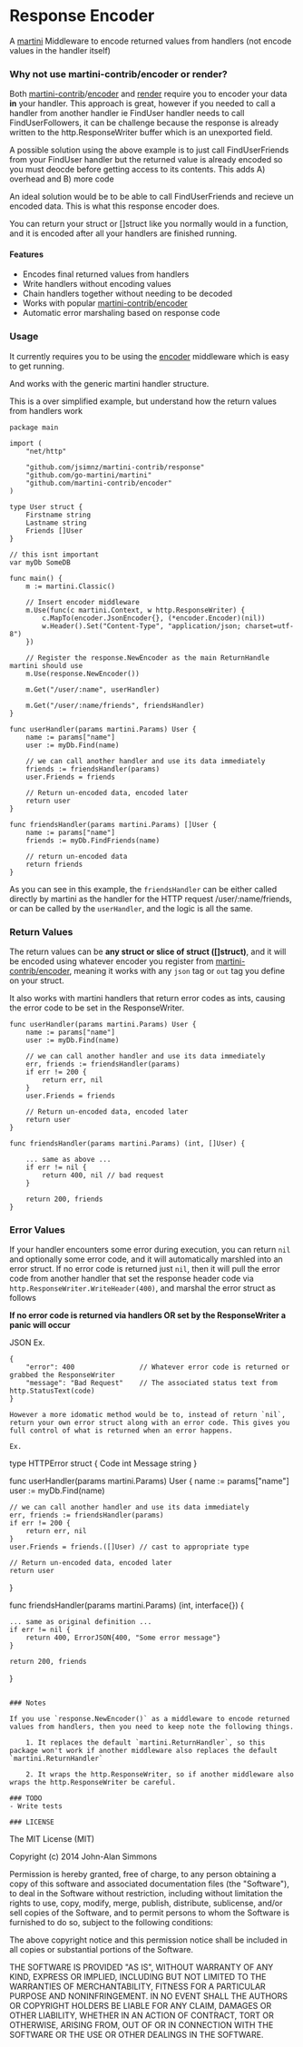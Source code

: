 # Response Encoder

A [martini](http://github.com/go-martini/martini) Middleware to encode returned values from handlers (not encode values in the handler itself)

### Why not use martini-contrib/encoder or render?

Both [martini-contrib](http://github.com/martini-contrib)/[encoder](http://github.com/martini-contrib/encoder) and [render](http://github.com/martini-contrib/render) require you to encoder your data **in**  your handler. This approach is great, however if you needed to call a handler from another handler ie FindUser handler needs to call FindUserFollowers, it can be challenge because the response is already written to the http.ResponseWriter buffer which is an unexported field.

A possible solution using the above example is to just call FindUserFriends from your FindUser handler but the returned value is already encoded so you must deocde before getting access to its contents. This adds A) overhead and B) more code

An ideal solution would be to be able to call FindUserFriends and recieve un encoded data. This is what this response encoder does.

You can return your struct or []struct like you normally would in a function, and it is encoded after all your handlers are finished running.

#### Features
- Encodes final returned values from handlers
- Write handlers without encoding values
- Chain handlers together without needing to be decoded
- Works with popular [martini-contrib/encoder](http://github.com/martini-contrib/encoder)
- Automatic error marshaling based on response code

### Usage

It currently requires you to be using the [encoder](http://github.com/martini-contrib/encoder) middleware which is easy to get running.

And works with the generic martini handler structure.

This is a over simplified example, but understand how the return values from handlers work

```
package main

import (
	"net/http"

	"github.com/jsimnz/martini-contrib/response"
	"github.com/go-martini/martini"
	"github.com/martini-contrib/encoder"
)

type User struct {
	Firstname string
	Lastname string
	Friends []User
}

// this isnt important
var myDb SomeDB

func main() {
	m := martini.Classic()

	// Insert encoder middleware
	m.Use(func(c martini.Context, w http.ResponseWriter) {
        c.MapTo(encoder.JsonEncoder{}, (*encoder.Encoder)(nil))
        w.Header().Set("Content-Type", "application/json; charset=utf-8")
    })

    // Register the response.NewEncoder as the main ReturnHandle martini should use
    m.Use(response.NewEncoder())

    m.Get("/user/:name", userHandler)

    m.Get("/user/:name/friends", friendsHandler)
}

func userHandler(params martini.Params) User {
	name := params["name"]
	user := myDb.Find(name)

	// we can call another handler and use its data immediately
	friends := friendsHandler(params)
	user.Friends = friends

	// Return un-encoded data, encoded later 
	return user
}

func friendsHandler(params martini.Params) []User {
	name := params["name"]
	friends := myDb.FindFriends(name)

	// return un-encoded data
	return friends
}
```

As you can see in this example, the `friendsHandler` can be either called directly by martini as the handler for the HTTP request /user/:name/friends, or can be called by the `userHandler`, and the logic is all the same.

### Return Values

The return values can be **any struct or slice of struct ([]struct)**, and it will be encoded using whatever encoder you register from [martini-contrib/encoder](http://github.com/martini-contrib/encoder), meaning it works with any `json` tag or `out` tag you define on your struct.

It also works with martini handlers that return error codes as ints, causing the error code to be set in the ResponseWriter. 

```
func userHandler(params martini.Params) User {
	name := params["name"]
	user := myDb.Find(name)

	// we can call another handler and use its data immediately
	err, friends := friendsHandler(params)
	if err != 200 {
		return err, nil
	}
	user.Friends = friends

	// Return un-encoded data, encoded later 
	return user
}

func friendsHandler(params martini.Params) (int, []User) {
	
	... same as above ...
	if err != nil {
		return 400, nil // bad request
	}

	return 200, friends
}
```

### Error Values

If your handler encounters some error during execution, you can return `nil` and optionally some error code, and it will automatically marshled into an error struct. If no error code is returned just `nil`, then it will pull the error code from another handler that set the response header code via `http.ResponseWriter.WriteHeader(400)`, and marshal the error struct as follows

**If no error code is returned via handlers OR set by the ResponseWriter a panic will occur**

JSON Ex.
```
{
	"error": 400				// Whatever error code is returned or grabbed the ResponseWriter
	"message": "Bad Request"	// The associated status text from http.StatusText(code)
}

However a more idomatic method would be to, instead of return `nil`, return your own error struct along with an error code. This gives you full control of what is returned when an error happens.

Ex.
```
type HTTPError struct {
	Code int
	Message string
}

func userHandler(params martini.Params) User {
	name := params["name"]
	user := myDb.Find(name)

	// we can call another handler and use its data immediately
	err, friends := friendsHandler(params)
	if err != 200 {
		return err, nil
	}
	user.Friends = friends.([]User) // cast to appropriate type

	// Return un-encoded data, encoded later 
	return user
}

func friendsHandler(params martini.Params) (int, interface{}) {
	
	... same as original definition ...
	if err != nil {
		return 400, ErrorJSON{400, "Some error message"}
	}

	return 200, friends
}
```

### Notes

If you use `response.NewEncoder()` as a middleware to encode returned values from handlers, then you need to keep note the following things.

	1. It replaces the default `martini.ReturnHandler`, so this package won't work if another middleware also replaces the default `martini.ReturnHandler`

	2. It wraps the http.ResponseWriter, so if another middleware also wraps the http.ResponseWriter be careful.

### TODO
- Write tests

### LICENSE 
```
The MIT License (MIT)

Copyright (c) 2014 John-Alan Simmons

Permission is hereby granted, free of charge, to any person obtaining a copy
of this software and associated documentation files (the "Software"), to deal
in the Software without restriction, including without limitation the rights
to use, copy, modify, merge, publish, distribute, sublicense, and/or sell
copies of the Software, and to permit persons to whom the Software is
furnished to do so, subject to the following conditions:

The above copyright notice and this permission notice shall be included in all
copies or substantial portions of the Software.

THE SOFTWARE IS PROVIDED "AS IS", WITHOUT WARRANTY OF ANY KIND, EXPRESS OR
IMPLIED, INCLUDING BUT NOT LIMITED TO THE WARRANTIES OF MERCHANTABILITY,
FITNESS FOR A PARTICULAR PURPOSE AND NONINFRINGEMENT. IN NO EVENT SHALL THE
AUTHORS OR COPYRIGHT HOLDERS BE LIABLE FOR ANY CLAIM, DAMAGES OR OTHER
LIABILITY, WHETHER IN AN ACTION OF CONTRACT, TORT OR OTHERWISE, ARISING FROM,
OUT OF OR IN CONNECTION WITH THE SOFTWARE OR THE USE OR OTHER DEALINGS IN THE
SOFTWARE.
```